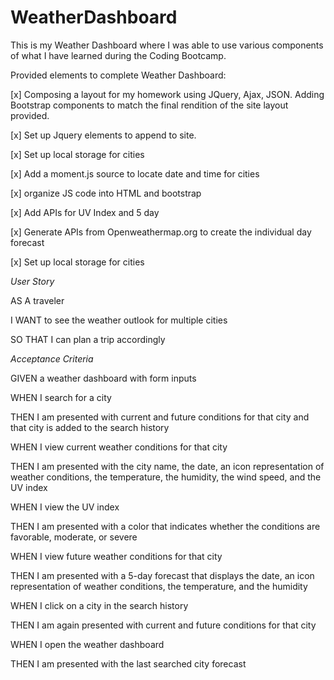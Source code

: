 # WeatherDashboard

This is my Weather Dashboard where I was able to use various components of what I have learned during the Coding Bootcamp.

Provided elements to complete Weather Dashboard:

[x] Composing a layout for my homework using JQuery, Ajax, JSON. Adding Bootstrap components to match the final rendition of the site layout provided.

[x] Set up Jquery elements to append to site.

[x] Set up local storage for cities

[x] Add a moment.js source to locate date and time for cities

[x] organize JS code into HTML and bootstrap

[x] Add APIs for UV Index and 5 day

[x] Generate APIs from Openweathermap.org to create the individual day forecast

[x] Set up local storage for cities



_User Story_

AS A traveler

I WANT to see the weather outlook for multiple cities

SO THAT I can plan a trip accordingly

_Acceptance Criteria_

GIVEN a weather dashboard with form inputs

WHEN I search for a city

THEN I am presented with current and future conditions for that city and that city is added to the search history

WHEN I view current weather conditions for that city

THEN I am presented with the city name, the date, an icon representation of weather conditions, the temperature, the humidity, the wind speed, and the UV index

WHEN I view the UV index

THEN I am presented with a color that indicates whether the conditions are favorable, moderate, or severe

WHEN I view future weather conditions for that city

THEN I am presented with a 5-day forecast that displays the date, an icon representation of weather conditions, the temperature, and the humidity

WHEN I click on a city in the search history

THEN I am again presented with current and future conditions for that city

WHEN I open the weather dashboard

THEN I am presented with the last searched city forecast
